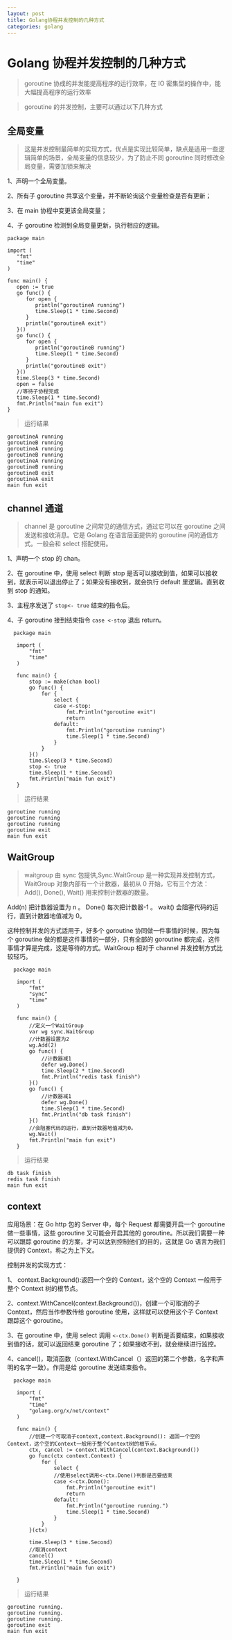 ```yaml
---
layout: post
title: Golang协程并发控制的几种方式
categories: golang
---
```


# Golang 协程并发控制的几种方式

> goroutine 协成的并发能提高程序的运行效率，在 IO 密集型的操作中，能大幅提高程序的运行效率

> goroutine 的并发控制，主要可以通过以下几种方式

## 全局变量

> 这是并发控制最简单的实现方式，优点是实现比较简单，缺点是适用一些逻辑简单的场景，全局变量的信息较少，为了防止不同 goroutine 同时修改全局变量，需要加锁来解决

1、声明一个全局变量。

2、所有子 goroutine 共享这个变量，并不断轮询这个变量检查是否有更新；

3、在 main 协程中变更该全局变量；

4、子 goroutine 检测到全局变量更新，执行相应的逻辑。

```
package main

import (
   "fmt"
   "time"
)

func main() {
   open := true
   go func() {
      for open {
         println("goroutineA running")
         time.Sleep(1 * time.Second)
      }
      println("goroutineA exit")
   }()
   go func() {
      for open {
         println("goroutineB running")
         time.Sleep(1 * time.Second)
      }
      println("goroutineB exit")
   }()
   time.Sleep(3 * time.Second)
   open = false
   //等待子协程完成
   time.Sleep(1 * time.Second)
   fmt.Println("main fun exit")
}

```

> 运行结果

```
goroutineA running
goroutineB running
goroutineA running
goroutineB running
goroutineA running
goroutineB running
goroutineB exit
goroutineA exit
main fun exit
```

## channel 通道

> channel 是 goroutine 之间常见的通信方式，通过它可以在 goroutine 之间发送和接收消息。它是 Golang 在语言层面提供的 goroutine 间的通信方式。一般会和 select 搭配使用。

1、声明一个 stop 的 chan。

2、在 goroutine 中，使用 select 判断 stop 是否可以接收到值，如果可以接收到，就表示可以退出停止了；如果没有接收到，就会执行 default 里逻辑。直到收到 stop 的通知。

3、主程序发送了 `stop<- true` 结束的指令后。

4、子 goroutine 接到结束指令 `case <-stop` 退出 return。

```
  package main

   import (
       "fmt"
       "time"
   )

   func main() {
       stop := make(chan bool)
       go func() {
           for {
               select {
               case <-stop:
                   fmt.Println("goroutine exit")
                   return
               default:
                   fmt.Println("goroutine running")
                   time.Sleep(1 * time.Second)
               }
           }
       }()
       time.Sleep(3 * time.Second)
       stop <- true
       time.Sleep(1 * time.Second)
       fmt.Println("main fun exit")
   }
```

> 运行结果

```
goroutine running
goroutine running
goroutine running
goroutine exit
main fun exit

```

## WaitGroup

> waitgroup 由 sync 包提供,Sync.WaitGroup 是一种实现并发控制方式，WaitGroup 对象内部有一个计数器，最初从 0 开始，它有三个方法：Add(), Done(), Wait() 用来控制计数器的数量。

Add(n) 把计数器设置为 n 。
Done() 每次把计数器-1 。
wait() 会阻塞代码的运行，直到计数器地值减为 0。

这种控制并发的方式适用于，好多个 goroutine 协同做一件事情的时候，因为每个 goroutine 做的都是这件事情的一部分，只有全部的 goroutine 都完成，这件事情才算是完成，这是等待的方式。WaitGroup 相对于 channel 并发控制方式比较轻巧。

```
  package main

   import (
       "fmt"
       "sync"
       "time"
   )

   func main() {
       //定义一个WaitGroup
       var wg sync.WaitGroup
       //计数器设置为2
       wg.Add(2)
       go func() {
           //计数器减1
           defer wg.Done()
           time.Sleep(2 * time.Second)
           fmt.Println("redis task finish")
       }()
       go func() {
           //计数器减1
           defer wg.Done()
           time.Sleep(1 * time.Second)
           fmt.Println("db task finish")
       }()
       //会阻塞代码的运行，直到计数器地值减为0。
       wg.Wait()
       fmt.Println("main fun exit")
   }
```

> 运行结果

```
db task finish
redis task finish
main fun exit

```

## context

应用场景：在 Go http 包的 Server 中，每个 Request 都需要开启一个 goroutine 做一些事情，这些 goroutine 又可能会开启其他的 goroutine。所以我们需要一种可以跟踪 goroutine 的方案，才可以达到控制他们的目的，这就是 Go 语言为我们提供的 Context，称之为上下文。

控制并发的实现方式：

1、 context.Background():返回一个空的 Context，这个空的 Context 一般用于整个 Context 树的根节点。

2、context.WithCancel(context.Background())，创建一个可取消的子 Context，然后当作参数传给 goroutine 使用，这样就可以使用这个子 Context 跟踪这个 goroutine。

3、在 goroutine 中，使用 select 调用 `<-ctx.Done()` 判断是否要结束，如果接收到值的话，就可以返回结束 goroutine 了；如果接收不到，就会继续进行监控。

4、cancel()，取消函数（context.WithCancel（）返回的第二个参数，名字和声明的名字一致）。作用是给 goroutine 发送结束指令。

```
  package main

   import (
       "fmt"
       "time"
       "golang.org/x/net/context"
   )

   func main() {
       //创建一个可取消子context,context.Background(): 返回一个空的Context，这个空的Context一般用于整个Context树的根节点。
       ctx, cancel := context.WithCancel(context.Background())
       go func(ctx context.Context) {
           for {
               select {
               //使用select调用<-ctx.Done()判断是否要结束
               case <-ctx.Done():
                   fmt.Println("goroutine exit")
                   return
               default:
                   fmt.Println("goroutine running.")
                   time.Sleep(1 * time.Second)
               }
           }
       }(ctx)

       time.Sleep(3 * time.Second)
       //取消context
       cancel()
       time.Sleep(1 * time.Second)
       fmt.Println("main fun exit")

   }

```

> 运行结果

```
goroutine running.
goroutine running.
goroutine running.
goroutine exit
main fun exit
```
